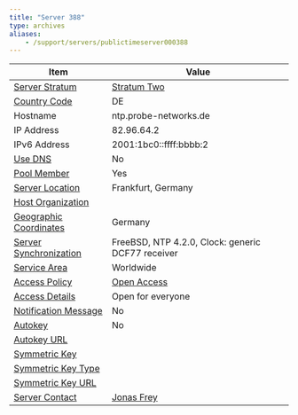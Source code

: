 ```yaml
---
title: "Server 388"
type: archives
aliases:
    - /support/servers/publictimeserver000388
---
```


| Item | Value |
| ----- | ----- |
| [Server Stratum](/support/servers/serverstratum) | [Stratum Two](/support/servers/stratumtwotimeservers) |
| [Country Code](/support/servers/countrycode) | DE |
| Hostname |  ntp.probe-networks.de |
| IP Address |  82.96.64.2 |
| IPv6 Address |  2001:1bc0::ffff:bbbb:2 |
| [Use DNS](/support/servers/usedns) | No |
| [Pool Member](/support/servers/poolmember) | Yes |
| [Server Location](/support/servers/serverlocation) |  Frankfurt, Germany |
| [Host Organization](/support/servers/hostorganization) | |
| [ Geographic Coordinates](/support/servers/geographiccoordinates) | Germany |
| [Server Synchronization](/support/servers/serversynchronization) |  FreeBSD, NTP 4.2.0, Clock: generic DCF77 receiver  |
| [Service Area](/support/servers/servicearea) | Worldwide |
| [Access Policy](/support/servers/accesspolicy) | [Open Access](/support/servers/openaccess) |
| [Access Details](/support/servers/accessdetails) |  Open for everyone  |
| [Notification Message](/support/servers/notificationmessage) | No |
| [Autokey](/support/servers/autokey) | No |
| [Autokey URL](/support/servers/autokeyurl) | |
| [Symmetric Key](/support/servers/symmetrickey) | |
| [Symmetric Key Type](/support/servers/symmetrickeytype) | |
| [Symmetric Key URL](/support/servers/symmetrickeyurl) | |
| [Server Contact](/support/servers/servercontact) | [Jonas Frey](mailto:jf@probe-networks.de) |